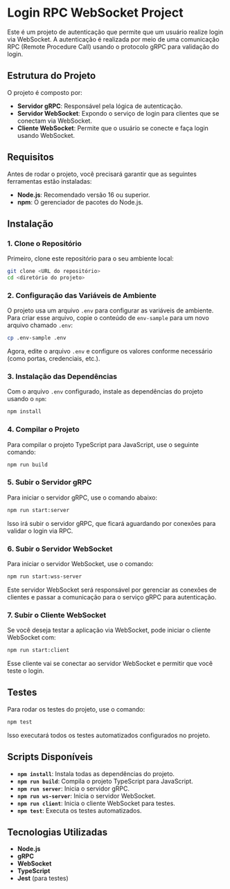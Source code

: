 # Login RPC WebSocket Project

Este é um projeto de autenticação que permite que um usuário realize login via WebSocket. A autenticação é realizada por meio de uma comunicação RPC (Remote Procedure Call) usando o protocolo gRPC para validação do login.

## Estrutura do Projeto

O projeto é composto por:

- **Servidor gRPC**: Responsável pela lógica de autenticação.
- **Servidor WebSocket**: Expondo o serviço de login para clientes que se conectam via WebSocket.
- **Cliente WebSocket**: Permite que o usuário se conecte e faça login usando WebSocket.

## Requisitos

Antes de rodar o projeto, você precisará garantir que as seguintes ferramentas estão instaladas:

- **Node.js**: Recomendado versão 16 ou superior.
- **npm**: O gerenciador de pacotes do Node.js.

## Instalação

### 1. Clone o Repositório

Primeiro, clone este repositório para o seu ambiente local:

```bash
git clone <URL do repositório>
cd <diretório do projeto>
```

### 2. Configuração das Variáveis de Ambiente

O projeto usa um arquivo `.env` para configurar as variáveis de ambiente. Para criar esse arquivo, copie o conteúdo de `env-sample` para um novo arquivo chamado `.env`:

```bash
cp .env-sample .env
```

Agora, edite o arquivo `.env` e configure os valores conforme necessário (como portas, credenciais, etc.).

### 3. Instalação das Dependências

Com o arquivo `.env` configurado, instale as dependências do projeto usando o `npm`:

```bash
npm install
```

### 4. Compilar o Projeto

Para compilar o projeto TypeScript para JavaScript, use o seguinte comando:

```bash
npm run build
```

### 5. Subir o Servidor gRPC

Para iniciar o servidor gRPC, use o comando abaixo:

```bash
npm run start:server
```

Isso irá subir o servidor gRPC, que ficará aguardando por conexões para validar o login via RPC.

### 6. Subir o Servidor WebSocket

Para iniciar o servidor WebSocket, use o comando:

```bash
npm run start:wss-server
```

Este servidor WebSocket será responsável por gerenciar as conexões de clientes e passar a comunicação para o serviço gRPC para autenticação.

### 7. Subir o Cliente WebSocket

Se você deseja testar a aplicação via WebSocket, pode iniciar o cliente WebSocket com:

```bash
npm run start:client
```

Esse cliente vai se conectar ao servidor WebSocket e permitir que você teste o login.

## Testes

Para rodar os testes do projeto, use o comando:

```bash
npm test
```

Isso executará todos os testes automatizados configurados no projeto.

## Scripts Disponíveis

- **`npm install`**: Instala todas as dependências do projeto.
- **`npm run build`**: Compila o projeto TypeScript para JavaScript.
- **`npm run server`**: Inicia o servidor gRPC.
- **`npm run ws-server`**: Inicia o servidor WebSocket.
- **`npm run client`**: Inicia o cliente WebSocket para testes.
- **`npm test`**: Executa os testes automatizados.

## Tecnologias Utilizadas

- **Node.js**
- **gRPC**
- **WebSocket**
- **TypeScript**
- **Jest** (para testes)
